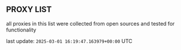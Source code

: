 ## PROXY LIST

all proxies in this list were collected from open sources and tested for functionality

last update: `2025-03-01 16:19:47.163979+00:00` UTC